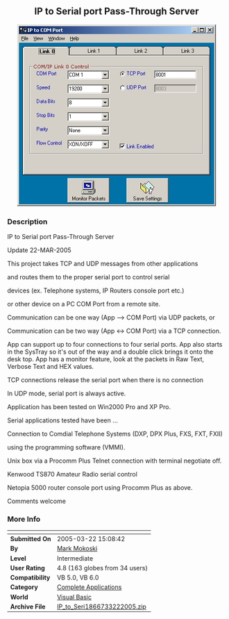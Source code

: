 ﻿<div align="center">

## IP to Serial port Pass\-Through Server

<img src="PIC20033171217388769.jpg">
</div>

### Description

IP to Serial port Pass-Through Server

Update 22-MAR-2005

This project takes TCP and UDP messages from other applications

and routes them to the proper serial port to control serial

devices (ex. Telephone systems, IP Routers console port etc.)

or other device on a PC COM Port from a remote site.

Communication can be one way (App --> COM Port) via UDP packets, or

Communication can be two way (App <-> COM Port) via a TCP connection.

App can support up to four connections to four serial ports. App also starts in the SysTray so it's out of the way and a double click brings it onto the desk top. App has a monitor feature, look at the packets in Raw Text, Verbose Text and HEX values.

TCP connections release the serial port when there is no connection

In UDP mode, serial port is always active.

Application has been tested on Win2000 Pro and XP Pro.

Serial applications tested have been …

Connection to Comdial Telephone Systems (DXP, DPX Plus, FXS, FXT, FXII)

using the programming software (VMMI).

Unix box via a Procomm Plus Telnet connection with terminal negotiate off.

Kenwood TS870 Amateur Radio serial control

Netopia 5000 router console port using Procomm Plus as above.

Comments welcome
 
### More Info
 


<span>             |<span>
---                |---
**Submitted On**   |2005-03-22 15:08:42
**By**             |[Mark Mokoski](https://github.com/Planet-Source-Code/PSCIndex/blob/master/ByAuthor/mark-mokoski.md)
**Level**          |Intermediate
**User Rating**    |4.8 (163 globes from 34 users)
**Compatibility**  |VB 5\.0, VB 6\.0
**Category**       |[Complete Applications](https://github.com/Planet-Source-Code/PSCIndex/blob/master/ByCategory/complete-applications__1-27.md)
**World**          |[Visual Basic](https://github.com/Planet-Source-Code/PSCIndex/blob/master/ByWorld/visual-basic.md)
**Archive File**   |[IP\_to\_Seri1866733222005\.zip](https://github.com/Planet-Source-Code/mark-mokoski-ip-to-serial-port-pass-through-server__1-43963/archive/master.zip)








